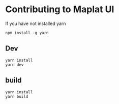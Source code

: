 # Contributing to Maplat UI

If you have not installed yarn

```
npm install -g yarn
```

## Dev

```
yarn install
yarn dev
```

## build

```
yarn install
yarn build
```
